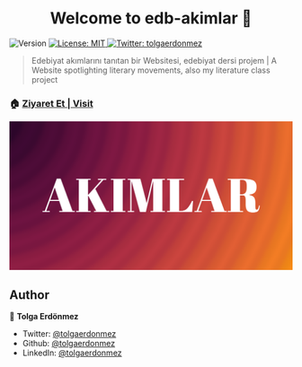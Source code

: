 <h1 align="center">Welcome to edb-akimlar 👋</h1>
<p>
  <img alt="Version" src="https://img.shields.io/badge/version-1.0.0-blue.svg?cacheSeconds=2592000" />
  <a href="#" target="_blank">
    <img alt="License: MIT" src="https://img.shields.io/badge/License-MIT-yellow.svg" />
  </a>
  <a href="https://twitter.com/tolgaerdonmez" target="_blank">
    <img alt="Twitter: tolgaerdonmez" src="https://img.shields.io/twitter/follow/tolgaerdonmez.svg?style=social" />
  </a>
</p>

> Edebiyat akımlarını tanıtan bir Websitesi, edebiyat dersi projem | A Website spotlighting literary movements, also my literature class project

### 🏠 [Ziyaret Et | Visit](edebi-akimlar.vercel.app)

[![Edebiyat Akımları | Literary Movements](./public/img/og.png)](edebi-akimlar.vercel.app)

## Author

👤 **Tolga Erdönmez**

- Twitter: [@tolgaerdonmez](https://twitter.com/tolgaerdonmez)
- Github: [@tolgaerdonmez](https://github.com/tolgaerdonmez)
- LinkedIn: [@tolgaerdonmez](https://linkedin.com/in/tolgaerdonmez)
